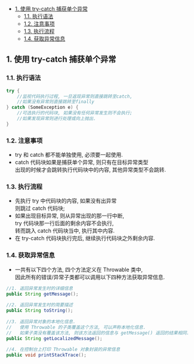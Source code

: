 <!-- TOC -->

- [1. 使用 try-catch 捕获单个异常](#1-使用-try-catch-捕获单个异常)
  - [1.1. 执行语法](#11-执行语法)
  - [1.2. 注意事项](#12-注意事项)
  - [1.3. 执行流程](#13-执行流程)
  - [1.4. 获取异常信息](#14-获取异常信息)

<!-- /TOC -->

## 1. 使用 try-catch 捕获单个异常

### 1.1. 执行语法  
```java
try {
    //监视代码执行过程, 一旦返现异常则直接跳转至catch,
    //如果没有异常则直接跳转至finally
} catch (SomeException e) {
    //可选执行的代码块, 如果没有任何异常发生则不会执行;
    //如果发现异常则进行处理或向上抛出.
}
```

### 1.2. 注意事项  
- try 和 catch 都不能单独使用, 必须要一起使用.  
- catch 代码块如果是捕获单个异常, 则只有在目标异常类型  
  出现的时候才会跳转执行代码块中的内容, 其他异常类型不会跳转.

### 1.3. 执行流程  
- 先执行 try 中代码块的内容, 如果没有出异常  
则跳过 catch 代码块; 
- 如果出现目标异常, 则从异常出现的那一行中断,  
try 代码块那一行后面的剩余内容不会执行,  
转而跳入 catch 代码块当中, 执行其中内容.  
- 在 try-catch 代码块执行完后, 继续执行代码块之外剩余内容.

### 1.4. 获取异常信息
- 一共有以下四个方法, 四个方法定义在 Throwable 类中,   
  因此所有的错误/异常子类都可以调用以下四种方法获取异常信息.
```java
//1. 返回异常发生时的详细信息
public String getMessage();
 
//2. 返回异常发生时的简要描述
public String toString();
 
//3. 返回异常对象的本地化信息. 
//   使用 Throwable 的子类覆盖这个方法, 可以声称本地化信息. 
//   如果子类没有覆盖该方法, 则该方法返回的信息与 getMessage() 返回的结果相同.
public String getLocalizedMessage();
 
//4. 在控制台上打印 Throwable 对象封装的异常信息
public void printStackTrace();
```
